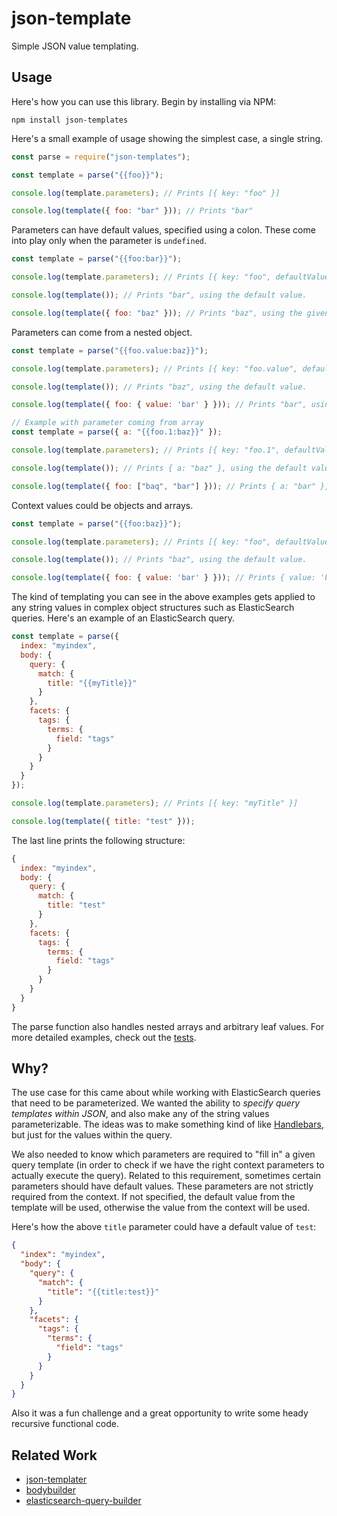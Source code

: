 # json-template

Simple JSON value templating.

## Usage

Here's how you can use this library. Begin by installing via NPM:

`npm install json-templates`

Here's a small example of usage showing the simplest case, a single string.

```js
const parse = require("json-templates");

const template = parse("{{foo}}");

console.log(template.parameters); // Prints [{ key: "foo" }]

console.log(template({ foo: "bar" })); // Prints "bar"
```

Parameters can have default values, specified using a colon. These come into play only when the parameter is `undefined`.

```js
const template = parse("{{foo:bar}}");

console.log(template.parameters); // Prints [{ key: "foo", defaultValue: "bar" }]

console.log(template()); // Prints "bar", using the default value.

console.log(template({ foo: "baz" })); // Prints "baz", using the given value.
```

Parameters can come from a nested object.

```js
const template = parse("{{foo.value:baz}}");

console.log(template.parameters); // Prints [{ key: "foo.value", defaultValue: "baz" }]

console.log(template()); // Prints "baz", using the default value.

console.log(template({ foo: { value: 'bar' } })); // Prints "bar", using the given value.

// Example with parameter coming from array
const template = parse({ a: "{{foo.1:baz}}" });

console.log(template.parameters); // Prints [{ key: "foo.1", defaultValue: "baz" }]

console.log(template()); // Prints { a: "baz" }, using the default value.

console.log(template({ foo: ["baq", "bar"] })); // Prints { a: "bar" }, using the given value of array.
```

Context values could be objects and arrays.

```js
const template = parse("{{foo:baz}}");

console.log(template.parameters); // Prints [{ key: "foo", defaultValue: "baz" }]

console.log(template()); // Prints "baz", using the default value.

console.log(template({ foo: { value: 'bar' } })); // Prints { value: 'bar' } , using the given value.

```
The kind of templating you can see in the above examples gets applied to any string values in complex object structures such as ElasticSearch queries. Here's an example of an ElasticSearch query.

```js
const template = parse({
  index: "myindex",
  body: {
    query: {
      match: {
        title: "{{myTitle}}"
      }
    },
    facets: {
      tags: {
        terms: {
          field: "tags"
        }
      }
    }
  }
});

console.log(template.parameters); // Prints [{ key: "myTitle" }]

console.log(template({ title: "test" }));
```

The last line prints the following structure:

```js
{
  index: "myindex",
  body: {
    query: {
      match: {
        title: "test"
      }
    },
    facets: {
      tags: {
        terms: {
          field: "tags"
        }
      }
    }
  }
}
```

The parse function also handles nested arrays and arbitrary leaf values. For more detailed examples, check out the [tests](https://github.com/curran/json-templates/blob/master/test.js).


## Why?

The use case for this came about while working with ElasticSearch queries that need to be parameterized. We wanted the ability to *specify query templates within JSON*, and also make any of the string values parameterizable. The ideas was to make something kind of like [Handlebars](http://handlebarsjs.com/), but just for the values within the query.

We also needed to know which parameters are required to "fill in" a given query template (in order to check if we have the right context parameters to actually execute the query). Related to this requirement, sometimes certain parameters should have default values. These parameters are not strictly required from the context. If not specified, the default value from the template will be used, otherwise the value from the context will be used.

Here's how the above `title` parameter could have a default value of `test`:

```json
{
  "index": "myindex",
  "body": {
    "query": {
      "match": {
        "title": "{{title:test}}"
      }
    },
    "facets": {
      "tags": {
        "terms": {
          "field": "tags"
        }
      }
    }
  }
}
```

Also it was a fun challenge and a great opportunity to write some heady recursive functional code.

## Related Work

 * [json-templater](https://www.npmjs.com/package/json-templater)
 * [bodybuilder](https://github.com/danpaz/bodybuilder)
 * [elasticsearch-query-builder](https://github.com/leonardw/elasticsearch-query-builder)
